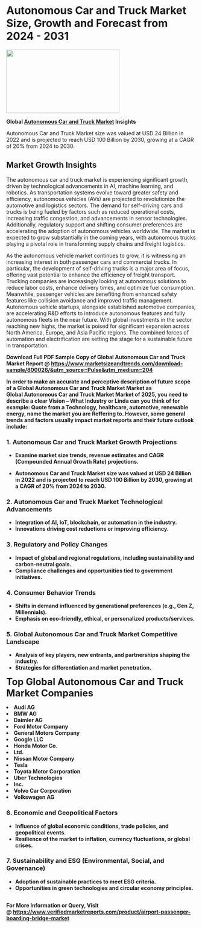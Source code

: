 <H1>Autonomous Car and Truck Market Size, Growth and Forecast from 2024 - 2031</H1><img class="aligncenter size-medium wp-image-584254" src="https://thirdeyenews.in/wp-content/uploads/2024/09/Global-Market-Research-300x168.jpeg" alt="" width="300" height="168" /><p><strong>Global&nbsp;<a href="https://www.marketsizeandtrends.com/download-sample/800026/&amp;utm_source=Pulse&amp;utm_medium=204">Autonomous Car and Truck Market</a> Insights</strong></p><p>Autonomous Car and Truck Market size was valued at USD 24 Billion in 2022 and is projected to reach USD 100 Billion by 2030, growing at a CAGR of 20% from 2024 to 2030.</p><p><h2>Market Growth Insights</h2> <p>The autonomous car and truck market is experiencing significant growth, driven by technological advancements in AI, machine learning, and robotics. As transportation systems evolve toward greater safety and efficiency, autonomous vehicles (AVs) are projected to revolutionize the automotive and logistics sectors. The demand for self-driving cars and trucks is being fueled by factors such as reduced operational costs, increasing traffic congestion, and advancements in sensor technologies. Additionally, regulatory support and shifting consumer preferences are accelerating the adoption of autonomous vehicles worldwide. The market is expected to grow substantially in the coming years, with autonomous trucks playing a pivotal role in transforming supply chains and freight logistics.</p> <p><strong></strong></p> <p>As the autonomous vehicle market continues to grow, it is witnessing an increasing interest in both passenger cars and commercial trucks. In particular, the development of self-driving trucks is a major area of focus, offering vast potential to enhance the efficiency of freight transport. Trucking companies are increasingly looking at autonomous solutions to reduce labor costs, enhance delivery times, and optimize fuel consumption. Meanwhile, passenger vehicles are benefiting from enhanced safety features like collision avoidance and improved traffic management. Autonomous vehicle startups, alongside established automotive companies, are accelerating R&D efforts to introduce autonomous features and fully autonomous fleets in the near future. With global investments in the sector reaching new highs, the market is poised for significant expansion across North America, Europe, and Asia Pacific regions. The combined forces of automation and electrification are setting the stage for a sustainable future in transportation.</p> <p><strong></p><p><span class=""><strong>Download Full PDF Sample Copy of Global Autonomous Car and Truck Market Report</strong> @ <a href="https://www.marketsizeandtrends.com/download-sample/800026/&amp;utm_source=Pulse&amp;utm_medium=204" target="_blank">https://www.marketsizeandtrends.com/download-sample/800026/&amp;utm_source=Pulse&amp;utm_medium=204</a></span></p><p>In order to make an accurate and perceptive description of future scope of a Global&nbsp;Autonomous Car and Truck Market Market as Global&nbsp;Autonomous Car and Truck Market Market of 2025, you need to describe a clear Vision &ndash; What Industry or Linda can you think of for example: Quote from a Technology, healthcare, automotive, renewable energy, name the market you are Reffering to. However, some general trends and factors usually impact market reports and their future outlook include:</p><h3>1.&nbsp;<strong>Autonomous Car and Truck Market Growth Projections</strong></h3><ul><li>Examine market size trends, revenue estimates and CAGR (Compounded Annual Growth Rate) projections.</li><li><p>Autonomous Car and Truck Market size was valued at USD 24 Billion in 2022 and is projected to reach USD 100 Billion by 2030, growing at a CAGR of 20% from 2024 to 2030.</p></li></ul><h3>2.&nbsp;<strong>Autonomous Car and Truck Market Technological Advancements</strong></h3><ul><li>Integration of AI, IoT, blockchain, or automation in the industry.</li><li>Innovations driving cost reductions or improving efficiency.</li></ul><h3>3.&nbsp;<strong>Regulatory and Policy Changes</strong></h3><ul><li>Impact of global and regional regulations, including sustainability and carbon-neutral goals.</li><li>Compliance challenges and opportunities tied to government initiatives.</li></ul><h3>4.&nbsp;<strong>Consumer Behavior Trends</strong></h3><ul><li>Shifts in demand influenced by generational preferences (e.g., Gen Z, Millennials).</li><li>Emphasis on eco-friendly, ethical, or personalized products/services.</li></ul><h3>5.&nbsp;<strong>Global Autonomous Car and Truck Market Competitive Landscape</strong></h3><ul><li>Analysis of key players, new entrants, and partnerships shaping the industry.</li><li>Strategies for differentiation and market penetration.</li></ul><p data-pm-slice="1 1 []"><span style="color: inherit; font-family: inherit; font-size: 25px;">Top Global Autonomous Car and Truck Market Companies</span></p><div class="" data-test-id=""><p><li>Audi AG</li><li> BMW AG</li><li> Daimler AG</li><li> Ford Motor Company</li><li> General Motors Company</li><li> Google LLC</li><li> Honda Motor Co.</li><li> Ltd.</li><li> Nissan Motor Company</li><li> Tesla</li><li> Toyota Motor Corporation</li><li> Uber Technologies</li><li> Inc.</li><li> Volvo Car Corporation</li><li> Volkswagen AG</li></p></div><h3>6.&nbsp;<strong>Economic and Geopolitical Factors</strong></h3><ul><li>Influence of global economic conditions, trade policies, and geopolitical events.</li><li>Resilience of the market to inflation, currency fluctuations, or global crises.</li></ul><h3>7.&nbsp;<strong>Sustainability and ESG (Environmental, Social, and Governance)</strong></h3><ul><li>Adoption of sustainable practices to meet ESG criteria.</li><li>Opportunities in green technologies and circular economy principles.</li></ul><h2><strong style="font-size: 14px;">For More Information or Query, Visit @&nbsp;</strong><a style="background-color: #ffffff; font-size: 14px;" href="https://www.marketsizeandtrends.com/report/autonomous-car-and-truck-market/" target="_blank">https://www.verifiedmarketreports.com/product/airport-passenger-boarding-bridge-market</a></h2>

